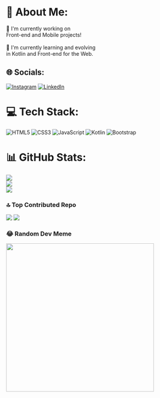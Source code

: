 # 💫 About Me:
🔭 I'm currently working on <br>Front-end and Mobile projects!<br><br>🌱 I'm currently learning and evolving<br> in Kotlin and Front-end for the Web. 
## 🌐 Socials: 
[![Instagram](https://img.shields.io/badge/Instagram-%23E4405F.svg?logo=Instagram&logoColor=white)](https://instagram.com/_storoli_) [![LinkedIn](https://img.shields.io/badge/LinkedIn-%230077B5.svg?logo=linkedin&logoColor=white)](https://linkedin.com/in/paulo-storoli) 
# 💻 Tech Stack: 
![HTML5](https://img.shields.io/badge/html5-%23E34F26.svg?style=for-the-badge&logo=html5&logoColor=white) ![CSS3](https://img.shields.io/badge/css3-%231572B6.svg?style=for-the-badge&logo=css3&logoColor=white) ![JavaScript](https://img.shields.io/badge/javascript-%23323330.svg?style=for-the-badge&logo=javascript&logoColor=%23F7DF1E) ![Kotlin](https://img.shields.io/badge/kotlin-%237F52FF.svg?style=for-the-badge&logo=kotlin&logoColor=white) ![Bootstrap](https://img.shields.io/badge/bootstrap-%238511FA.svg?style=for-the-badge&logo=bootstrap&logoColor=white) 
# 📊 GitHub Stats: 
![](https://github-readme-stats.vercel.app/api?username=PauloStoroli&theme=dark&hide_border=true&include_all_commits=true&count_private=true)<br/>
![](https://github-readme-streak-stats.herokuapp.com/?user=PauloStoroli&theme=dark&hide_border=true)<br/> 
![](https://github-readme-stats.vercel.app/api/top-langs/?username=PauloStoroli&theme=dark&hide_border=true&include_all_commits=true&count_private=true&layout=compact) 
### 🔝 Top Contributed Repo 
![](https://github-contributor-stats.vercel.app/api?username=PauloStoroli&limit=5&theme=nord&combine_all_yearly_contributions=true)
[![](https://visitcount.itsvg.in/api?id=PauloStoroli&icon=8&color=12)](https://visitcount.itsvg.in) <br><!-- Proudly created with GPRM ( https://gprm.itsvg.in ) -->

### 😂 Random Dev Meme
<img src='https://randommeme-five.vercel.app/' style="height: 400px;"/>
